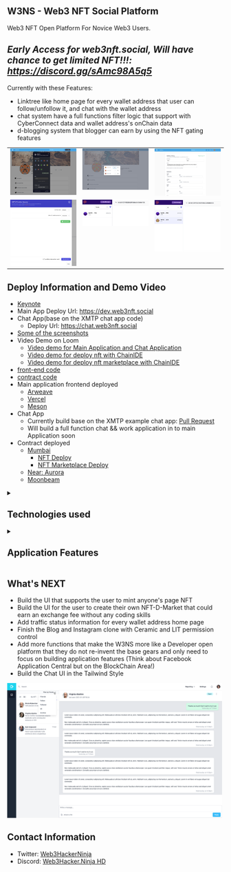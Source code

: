 ## W3NS - Web3 NFT Social Platform

Web3 NFT Open Platform For Novice Web3 Users.

## *Early Access for web3nft.social, Will have chance to get limited NFT!!!: <https://discord.gg/sAmc98A5q5>*

Currently with these Features:

* Linktree like home page for every wallet address that user can follow/unfollow it, and chat with the wallet address
* chat system have a full functions filter logic that support with CyberConnect data and wallet address's onChain data
* d-blogging system that blogger can earn by using the NFT gating features

<table>
  <tr>
    <td valign="top"><img src="./screenshot/1.png"/></td>
    <td valign="top"><img src="./screenshot/2.png"/></td>
    <td valign="top"><img src="./screenshot/7.png"/></td>
  </tr>
  <tr>
    <td valign="top"><img src="./screenshot/15.png"/></td>
    <td valign="top"><img src="./screenshot/16.png"/></td>
    <td valign="top"><img src="./screenshot/17.png"/></td>
  </tr>
</table>

## Deploy Information and Demo Video

* [Keynote](./Web3NFT.Social.pdf)
* Main App Deploy Url: <https://dev.web3nft.social>
* Chat App(base on the XMTP chat app code)
  * Deploy Url: <https://chat.web3nft.social>
* [Some of the screenshots](./screenshot)
* Video Demo on Loom
  * [Video demo for Main Application and Chat Application](https://www.loom.com/share/f49d8e0c76d14e8eb8390804026b1a3b)
  * [Video demo for deploy nft with ChainIDE](https://www.loom.com/share/54d8abfc2e4b44798c9c4f759514faa3)
  * [Video demo for deploy nft marketplace with ChainIDE](https://www.loom.com/share/14213d80587349e68c5db461b2cb8e5f)
* [front-end code](./frontend)
* [contract code](./contract)
* Main application frontend deployed
  * [Arweave](#)
  * [Vercel](https://web3nft.social)
  * [Meson](#)
* Chat App
  * Currently build base on the XMTP example chat app: [Pull Request](https://github.com/NftTopBest/example-chat-react-gitcoin-hackathon/pull/1)
  * Will build a full function chat && work application in to main Application soon
* Contract deployed
  * [Mumbai](#)
    * [NFT Deploy](https://mumbai.polygonscan.com/tx/0x6363ce4665a2f2473be38631a72b0240e0d79dfe3a3032a462a4e97deb3319b1)
    * [NFT Marketplace Deploy](https://mumbai.polygonscan.com/tx/0x60b4235af6c0d4bcddf66fbe2d2cd55d40bba628ffeeae3805ce88f390512ae1)
  * [Near: Aurora](#)
  * [Moonbeam](#)

<details>
<summary><h2>Technologies used</h2></summary>

* BlockChain Network
  * [x] Polygon Mumbai testnet: [NFT Deploy](https://mumbai.polygonscan.com/tx/0x6363ce4665a2f2473be38631a72b0240e0d79dfe3a3032a462a4e97deb3319b1), [NFT Marketplace Deploy](https://mumbai.polygonscan.com/tx/0x60b4235af6c0d4bcddf66fbe2d2cd55d40bba628ffeeae3805ce88f390512ae1)
  * [ ] Near: Aurora
  * [ ] Moonbeam
* Smart Contract Dev Env
  * [x] Hardhat
  * [x] ChainIDE
* RPC endpoints
  * [x] Infura
* Front-end hosting && image assets && CDN
  * [x] Vercel
  * [x] IPFS
  * [x] Meson
* User profiles / Blog posts store / Albumn Store / Permission Control
  * [x] Ceramic
  * [x] Self.ID
  * [x] LIT
  * [x] Bundlr
* Social Graph
  * [x] CyberConnect
  * [ ] KNN3
* Chat
  * [x] XMTP
* Application Tech Stack
  * [x] TailwindCSS
  * [x] Vue3
  * [x] Pinia (state store)
  * [x] PWA
  * [x] Vue-i18n
  * [x] Villus (gql && pinia binding lib)
  * [x] Vite2

</details>

<details>
<summary><h2>Application Features </h2></summary>

* Support all web2 social platform login
  * Easier for new Web3 users (thanks to the Web3Auth)
  * Login by many social platforms
  * Login by metamask/walletconnect
  * While storing data to Ceramic, will trigger Self.ID login too
* CyberConnect
  * Follow/unfollow actions
  * Followers list
  * Followings list
* Profile data save on Ceramic
* Web3 LinkTree
  * Users can add many social platform links to their W3NS home page
  * Data stored on Ceramic
  * Data permission control by LIT
* Search any address to show the Web3 things
  * Use KNN3 to get the NFT user information
* [WIP] Web3 Instagram Clone
  * With LIT to have content permission control (user must mint poster's NFT to have access to the page)
* [WIP] Web3 Blogger Clone
  * With LIT to have content permission control (user must mint poster's NFT to have access to the article)
* [WIP] Anyone can create an NFT marketplace without code to earn an exchange fee

</details>


## What's NEXT

* Build the UI that supports the user to mint anyone's page NFT
* Build the UI for the user to create their own NFT-D-Market that could earn an exchange fee without any coding skills
* Add traffic status information for every wallet address home page
* Finish the Blog and Instagram clone with Ceramic and LIT permission control
* Add more functions that make the W3NS more like a Developer open platform that they do not re-invent the base gears and only need to focus on building application features (Think about Facebook Application Central but on the BlockChain Area!)
* Build the Chat UI in the Tailwind Style

<img src="./screenshot/18.png" width="500" />

## Contact Information

* Twitter: [Web3HackerNinja](https://twitter.com/web3hackerninja)
* Discord: [Web3Hacker.Ninja HD](https://discord.gg/34rHGATcHy)
